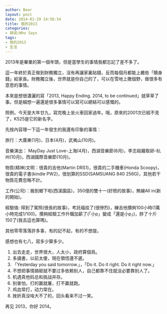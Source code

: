 ```yaml
---
author: Bear
layout: post
date: 2014-01-29 14:56:54
title: 我的2013
categories:
- 胡说/Who Says
tags:
- 我的2013
- 生活
---
```

2013年是畢業的第一個年頭，但是當學生的事情我都忘記了差不多了。

這一年終於真正做到財務獨立，沒有再讓家裏貼錢，反而每個月都能上繳些「贖身錢」給家長。財務獨立後，世界就是你自己的了，可以在雪地上撒個野，做很多有意思的事情。

本來是想很瀟灑的寫「2013, Happy Ending. 2014, to be continued」就草草了事。但是細想一遍還是很多事情可以寫可以總結可以感慨的。

照例，今天是大年廿九，寫完晚上坐火車回家過年。哦，原來的2001次已經不見了，K525是它的新名字。

先按內容理一下這一年發生的我還有印象的事情：

旅行：大廣東(1月)，日本(4月)，武夷山(10月)。

音樂演出： MayDay Just Love-上海(4月)，西湖音樂節(6月)，李志殺雞取卵-杭州(10月)，西湖國際音樂節(10月)。

物質(精神)文明：很貴的吉他(Martin DRS1)，很貴的二手機車(Honda Scoopy)，很貴的電子書(kindle PW2)，很划算的SSD(SAMSUANG 840 256G)，其他若干物質花費忽略不計。

工作(公司)：搬到鄉下啦(西溪園區)，350億的雙十一(好險的故事)，無線All in(新的開始)。

經驗值: 得到了駕照(很長的故事)，考託福挂了(很慘烈)，練吉他攢夠100小時(1萬小時完成1/100)。攢夠經驗工作升職加薪了(「小p」變成「還是小p」)，胖了十斤150了(我去這也算嗎)。

其他零零落落許多事，有的記不起，有的不想提。

感想也有七八，寫多少算多少。

1. 出去走走，世界很大，人太小，政府算個鳥。
2. 多讀書，以前太傻，現在領悟還不遲。
3. 「Yesterday you said tomorrow.」，「Do it. Do it right. Do it right now.」
4. 不想把事情搞砸就不要过多依赖别人，自己都靠不住就没必要靠别人了。
5. 机遇真他妈总和挑战并存。
6. 别害怕，打的赢就屠，打不赢就跑。
7. 鸡血常打，动力常在。
8. 挫折真没啥大不了的，回头看来不过一笑。

再见 2013，你好 2014。
